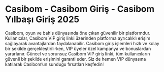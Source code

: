 # Casibom - Casibom Giriş - Casibom Yılbaşı Giriş 2025


Casibom, oyun ve bahis dünyasında öne çıkan güvenilir bir platformdur. Kullanıcılar, Casibom VIP giriş linki üzerinden platforma ayrıcalıklı erişim sağlayarak avantajlardan faydalanabilir. Casibom giriş işlemleri hızlı ve kolay bir şekilde gerçekleştirilirken, VIP üyeler özel kampanya ve bonuslardan yararlanır. Güncel ve sorunsuz Casibom VIP giriş linki, tüm kullanıcıların güvenli bir şekilde erişimini garanti eder. Siz de hemen VIP dünyasına katılarak Casibom’un sunduğu fırsatları keşfedin!
